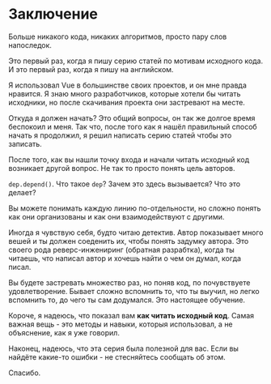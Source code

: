 # Заключение

Больше никакого кода, никаких алгоритмов, просто пару слов напоследок.

Это первый раз, когда я пишу серию статей по мотивам исходного кода. И это первый раз, когда я пишу на английском.

Я использовал Vue в большинстве своих проектов, и он мне правда нравится. Я знаю много разработчиков, которые хотели бы читать исходники, но после скачивания проекта они застревают на месте.

Откуда я должен начать? Это общий вопросы, он так же долгое время беспокоил и меня. Так что, после того как я нашёл правильный способ начать я продолжил, я решил написать серию статей чтобы это записать.

После того, как вы нашли точку входа и начали читать исходный код возникает другой вопрос. Не так то просто понять цель авторов.

`dep.depend()`. Что такое `dep`? Зачем это здесь вызывается? Что это делает?

Вы можете понимать каждую линию по-отдельности, но сложно понять как они организованы и как они взаимодействуют с другими.

Иногда я чувствую себя, будто читаю детектив. Автор показывает много вешей и ты должен соеденить их, чтобы понять задумку автора. Это своего рода реверс-инжениринг (обратная разрабтка), когда ты читаешь, что написал автор и хочешь найти о чем он думал, когда писал.

Вы будете застревать множество раз, но поняв код, по почувствуете удовлетворение. Бывает сложно вспомнить то, что ты выучил, но легко вспомнить то, до чего ты сам додумался. Это настоящее обучение.

Короче, я надеюсь, что показал вам **как читать исходный код**. Самая важная вещь - это методы и навыки, которыя использовал, а не объяснение, как я уже говорил.

Наконец, надеюсь, что эта серия была полезной для вас. Если вы найдёте какие-то ошибки - не стесняйтесь сообщать об этом.

Спасибо.
